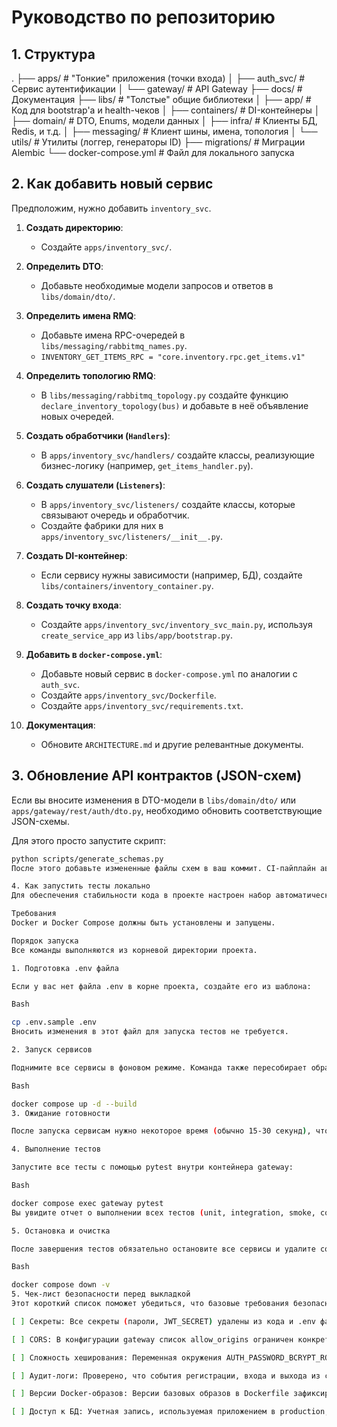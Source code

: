 # Руководство по репозиторию

## 1. Структура

.
├── apps/                # "Тонкие" приложения (точки входа)
│   ├── auth_svc/        # Сервис аутентификации
│   └── gateway/         # API Gateway
├── docs/                # Документация
├── libs/                # "Толстые" общие библиотеки
│   ├── app/             # Код для bootstrap'а и health-чеков
│   ├── containers/      # DI-контейнеры
│   ├── domain/          # DTO, Enums, модели данных
│   ├── infra/           # Клиенты БД, Redis, и т.д.
│   ├── messaging/       # Клиент шины, имена, топология
│   └── utils/           # Утилиты (логгер, генераторы ID)
├── migrations/          # Миграции Alembic
└── docker-compose.yml   # Файл для локального запуска


## 2. Как добавить новый сервис

Предположим, нужно добавить `inventory_svc`.

1.  **Создать директорию**:
    -   Создайте `apps/inventory_svc/`.

2.  **Определить DTO**:
    -   Добавьте необходимые модели запросов и ответов в `libs/domain/dto/`.

3.  **Определить имена RMQ**:
    -   Добавьте имена RPC-очередей в `libs/messaging/rabbitmq_names.py`.
    -   `INVENTORY_GET_ITEMS_RPC = "core.inventory.rpc.get_items.v1"`

4.  **Определить топологию RMQ**:
    -   В `libs/messaging/rabbitmq_topology.py` создайте функцию `declare_inventory_topology(bus)` и добавьте в неё объявление новых очередей.

5.  **Создать обработчики (`Handlers`)**:
    -   В `apps/inventory_svc/handlers/` создайте классы, реализующие бизнес-логику (например, `get_items_handler.py`).

6.  **Создать слушатели (`Listeners`)**:
    -   В `apps/inventory_svc/listeners/` создайте классы, которые связывают очередь и обработчик.
    -   Создайте фабрики для них в `apps/inventory_svc/listeners/__init__.py`.

7.  **Создать DI-контейнер**:
    -   Если сервису нужны зависимости (например, БД), создайте `libs/containers/inventory_container.py`.

8.  **Создать точку входа**:
    -   Создайте `apps/inventory_svc/inventory_svc_main.py`, используя `create_service_app` из `libs/app/bootstrap.py`.

9.  **Добавить в `docker-compose.yml`**:
    -   Добавьте новый сервис в `docker-compose.yml` по аналогии с `auth_svc`.
    -   Создайте `apps/inventory_svc/Dockerfile`.
    -   Создайте `apps/inventory_svc/requirements.txt`.

10. **Документация**:
    -   Обновите `ARCHITECTURE.md` и другие релевантные документы.

## 3. Обновление API контрактов (JSON-схем)

Если вы вносите изменения в DTO-модели в `libs/domain/dto/` или `apps/gateway/rest/auth/dto.py`, необходимо обновить соответствующие JSON-схемы.

Для этого просто запустите скрипт:
```bash
python scripts/generate_schemas.py
После этого добавьте измененные файлы схем в ваш коммит. CI-пайплайн автоматически проверит, что схемы актуальны.

4. Как запустить тесты локально
Для обеспечения стабильности кода в проекте настроен набор автоматических тестов. Любые изменения рекомендуется проверять локально перед отправкой в репозиторий.

Требования
Docker и Docker Compose должны быть установлены и запущены.

Порядок запуска
Все команды выполняются из корневой директории проекта.

1. Подготовка .env файла

Если у вас нет файла .env в корне проекта, создайте его из шаблона:

Bash

cp .env.sample .env
Вносить изменения в этот файл для запуска тестов не требуется.

2. Запуск сервисов

Поднимите все сервисы в фоновом режиме. Команда также пересобирает образы, если в коде были изменения.

Bash

docker compose up -d --build
3. Ожидание готовности

После запуска сервисам нужно некоторое время (обычно 15-30 секунд), чтобы полностью запуститься и установить все соединения.

4. Выполнение тестов

Запустите все тесты с помощью pytest внутри контейнера gateway:

Bash

docker compose exec gateway pytest
Вы увидите отчет о выполнении всех тестов (unit, integration, smoke, contract).

5. Остановка и очистка

После завершения тестов обязательно остановите все сервисы и удалите созданные ими ресурсы (включая тома базы данных):

Bash

docker compose down -v
5. Чек-лист безопасности перед выкладкой
Этот короткий список поможет убедиться, что базовые требования безопасности выполнены перед развертыванием в production.

[ ] Секреты: Все секреты (пароли, JWT_SECRET) удалены из кода и .env файла и перенесены в защищенное хранилище (например, Vault, AWS Secrets Manager).

[ ] CORS: В конфигурации gateway список allow_origins ограничен конкретными доменами вашего фронтенда вместо ["*"].

[ ] Сложность хеширования: Переменная окружения AUTH_PASSWORD_BCRYPT_ROUNDS установлена в значение 12 или выше.

[ ] Аудит-логи: Проверено, что события регистрации, входа и выхода из системы корректно логируются с меткой audit.

[ ] Версии Docker-образов: Версии базовых образов в Dockerfile зафиксированы (запинены) до минорной версии (например, python:3.12.4-slim-bookworm).

[ ] Доступ к БД: Учетная запись, используемая приложением в production, имеет только _rw роль без прав на изменение структуры БД.